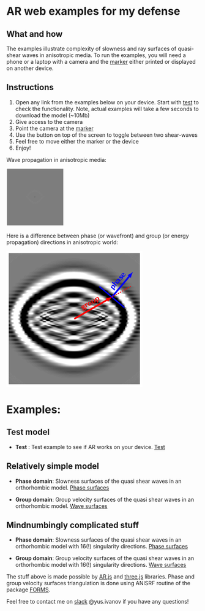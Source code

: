 # AR web examples for my defense

## What and how
The examples illustrate complexity of slowness and ray surfaces of quasi-shear waves in anisotropic media. To run the examples, you will need a phone or a laptop with a camera and the [marker](https://raw.githubusercontent.com/yuriyi/Defense-AR/master/source/images/phd.png) either printed or displayed on another device.

## Instructions
1. Open any link from the examples below on your device. Start with [test](https://yuriyi.github.io/Defense-AR/apps/test.html) to check the functionality. Note, actual examples will take a few seconds to download the model (~10Mb)
2. Give access to the camera
3. Point the camera at the [marker](https://raw.githubusercontent.com/yuriyi/Defense-AR/master/source/images/phd.png)
4. Use the button on top of the screen to toggle between two shear-waves
5. Feel free to move either the marker or the device
6. Enjoy!

Wave propagation in anisotropic media:

![alt text](./source/images/PhaseGroup_movie.gif)

Here is a difference between phase (or wavefront) and group (or energy propagation) directions in anisotropic world:

![alt text](./source/images/PhaseGroup.png)

# Examples:

## Test model

- **Test** : Test example to see if AR works on your device. [Test](https://yuriyi.github.io/Defense-AR/apps/test.html)

## Relatively simple model

- **Phase domain**: Slowness surfaces of the quasi shear waves in an orthorhombic model. [Phase surfaces](https://yuriyi.github.io/Defense-AR/apps/phase.html)

- **Group domain**: Group velocity surfaces of the quasi shear waves in an orthorhombic model. [Wave surfaces](https://yuriyi.github.io/Defense-AR/apps/group.html)

## Mindnumbingly complicated stuff

- **Phase domain**: Slowness surfaces of the quasi shear waves in an orthorhombic model with 16(!) singularity directions. [Phase surfaces](https://yuriyi.github.io/Defense-AR/apps/phase_singularities.html)

- **Group domain**: Group velocity surfaces of the quasi shear waves in an orthorhombic model with 16(!) singularity directions. [Wave surfaces](https://yuriyi.github.io/Defense-AR/apps/group_singularities.html)

The stuff above is made possible by [AR.js](https://github.com/jeromeetienne/AR.js) and [three.js](https://github.com/mrdoob/three.js/) libraries. Phase and group velocity surfaces triangulation is done using ANISRF routine of the package [FORMS](http://sw3d.mff.cuni.cz/software/sw3dcd21/forms/forms.htm).

Feel free to contact me on [slack](https://softwareunderground.org) @yus.ivanov if you have any questions!

